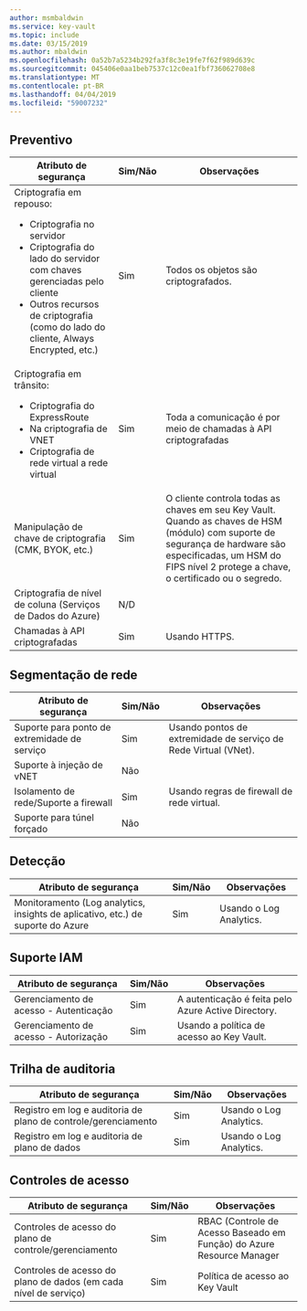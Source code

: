 ```yaml
---
author: msmbaldwin
ms.service: key-vault
ms.topic: include
ms.date: 03/15/2019
ms.author: mbaldwin
ms.openlocfilehash: 0a52b7a5234b292fa3f8c3e19fe7f62f989d639c
ms.sourcegitcommit: 045406e0aa1beb7537c12c0ea1fbf736062708e8
ms.translationtype: MT
ms.contentlocale: pt-BR
ms.lasthandoff: 04/04/2019
ms.locfileid: "59007232"
---
```

## <a name="preventative"></a>Preventivo

| Atributo de segurança | Sim/Não | Observações |
|---|---|--|
| Criptografia em repouso:<ul><li>Criptografia no servidor</li><li>Criptografia do lado do servidor com chaves gerenciadas pelo cliente</li><li>Outros recursos de criptografia (como do lado do cliente, Always Encrypted, etc.)</ul>| Sim | Todos os objetos são criptografados. |
| Criptografia em trânsito:<ul><li>Criptografia do ExpressRoute</li><li>Na criptografia de VNET</li><li>Criptografia de rede virtual a rede virtual</ul>| Sim | Toda a comunicação é por meio de chamadas à API criptografadas |
| Manipulação de chave de criptografia (CMK, BYOK, etc.)| Sim | O cliente controla todas as chaves em seu Key Vault. Quando as chaves de HSM (módulo) com suporte de segurança de hardware são especificadas, um HSM do FIPS nível 2 protege a chave, o certificado ou o segredo. |
| Criptografia de nível de coluna (Serviços de Dados do Azure)| N/D |  |
| Chamadas à API criptografadas| Sim | Usando HTTPS. |

## <a name="network-segmentation"></a>Segmentação de rede

| Atributo de segurança | Sim/Não | Observações |
|---|---|--|
| Suporte para ponto de extremidade de serviço| Sim | Usando pontos de extremidade de serviço de Rede Virtual (VNet). |
| Suporte à injeção de vNET| Não  |  |
| Isolamento de rede/Suporte a firewall| Sim | Usando regras de firewall de rede virtual. |
| Suporte para túnel forçado | Não  |  |

## <a name="detection"></a>Detecção

| Atributo de segurança | Sim/Não | Observações|
|---|---|--|
| Monitoramento (Log analytics, insights de aplicativo, etc.) de suporte do Azure| Sim | Usando o Log Analytics. |

## <a name="iam-support"></a>Suporte IAM

| Atributo de segurança | Sim/Não | Observações|
|---|---|--|
| Gerenciamento de acesso - Autenticação| Sim | A autenticação é feita pelo Azure Active Directory. |
| Gerenciamento de acesso - Autorização| Sim | Usando a política de acesso ao Key Vault. |


## <a name="audit-trail"></a>Trilha de auditoria

| Atributo de segurança | Sim/Não | Observações|
|---|---|--|
| Registro em log e auditoria de plano de controle/gerenciamento| Sim | Usando o Log Analytics. |
| Registro em log e auditoria de plano de dados| Sim | Usando o Log Analytics. |

## <a name="access-controls"></a>Controles de acesso

| Atributo de segurança | Sim/Não | Observações|
|---|---|--|
| Controles de acesso do plano de controle/gerenciamento | Sim | RBAC (Controle de Acesso Baseado em Função) do Azure Resource Manager |
| Controles de acesso do plano de dados (em cada nível de serviço) | Sim | Política de acesso ao Key Vault |
